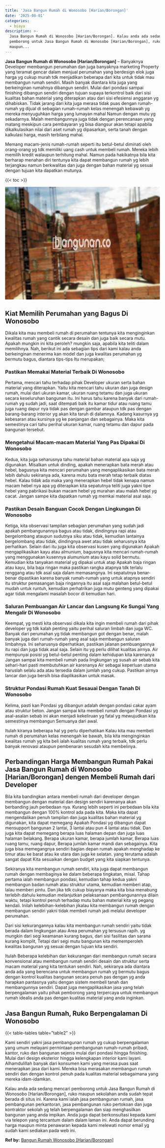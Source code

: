 ```yaml
---
title: 'Jasa Bangun Rumah di Wonosobo [Harian/Borongan]'
date: '2025-08-01'
categories:
  - biaya
description: >-
  Jasa Bangun Rumah di Wonosobo [Harian/Borongan]. Kalau anda ada sedang mencari
  pemborong untuk Jasa Bangun Rumah di Wonosobo [Harian/Borongan], ruko
  maupun...
---
```


**Jasa Bangun Rumah di Wonosobo \[Harian/Borongan\]** – Banyaknya Developer membangun perumahan dan juga banyaknya marketing Property yang teramat gencar dalam menjual perumahan yang berdesign elok juga harga yg cukup murah tdk menjadikan beberapa dari kita untuk tidak mau membangun rumah sendiri. Masih banyak diantara kita juga yang berkeinginan rumahnya dibangun sendiri. Mulai dari pondasi sampai finishing dibangun sendiri dengan tujuan supaya terkontrol baik dari sisi kualitas bahan material yang diterapkan atau dari sisi efesiensi anggaran yg dihabiskan. Tidak jarang dari kita juga merasa tidak puas dengan rumah-rumah yg dijual di sebagian rumah-rumah kelas menengah kebawah yg mereka menyuguhkan harga yang lumayan mahal Namun dengan mutu yg sekadarnya. Malah membangunnya juga tidak dengan perencanaan yang matang meskipun cara pembayaran yg bisa diangsur akan tetapi apabila dikalkulasikan nilai dari aset rumah yg dipasarkan, serta tanah dengan kalkulasi harga, masih terbilang mahal.

Memang macam-jenis rumah-rumah seperti itu betul-betul diminati oleh orang-orang yg tdk memiliki uang cash untuk membeli rumah. Mereka lebih memilih kredit walaupun terhitung mahal. Namun pada hakikatnya bila kita berharap menahan diri tentunya kita dapat membangun rumah yg lebih terjangkau namun berkwalitas dan juga dengan bahan material yg sesuai dengan tujuan kita dapatkan mutunya.

{{< toc >}}

![Jasa Bangun Rumah di Wonosobo [Harian/Borongan]](/images/borong-bangunan-29.png)

## Kiat Memilih Perumahan yang Bagus Di Wonosobo

Dikala kita mau membeli rumah di perumahan tentunya kita menginginkan kwalitas rumah yang cantik secara desain dan juga baik secara mutu. Apakah mungkin ini kita peroleh? mungkin saja, apabila kita teliti dalam memilihnya. Nah, berikut ini ada sebagian tips dari kami kalau anda berkeinginan menerima kan model dan juga kwalitas perumahan yg bermutu bagus, diantara tips-tips Itu merupakan;

### Pastikan Memakai Material Terbaik Di Wonosobo

Pertama, mencari tahu terhadap pihak Developer ukuran serta bahan material yang diterapkan. Yaitu kita mencari tahu ukuran dan juga design rumah, mulai dari ukuran kamar, ukuran ruang tetamu dan juga ukuran secara keseluruhan bangunan itu. Ini harus tahu karena banyak dari rumah-rumah yg sudah jadi, saat ditempati baik itu kamar tidur atau ruang tamu juga ruang dapur nya tidak pas dengan gambar ataupun tdk pas dengan barang-barang interior yg akan kita taruh di dalamnya. Kadang kasurnya yg kebesaran atau kursinya yg ke panjangan dan sebagainya. Maka kita semestinya cari tahu perihal ukuran kamar, ruang tetamu dan dapur pada bangunan tersebut.

### Mengetahui Macam-macam Material Yang Pas Dipakai Di Wonosobo

Kedua, kita juga seharusnya tahu material bahan material apa saja yg digunakan. Misalkan untuk dinding, apakah menerapkan bata merah atau hebel, bagusnya kita mencari perumahan yang mengaplikasikan bata merah lebih dahulu sekiranya ada, karena mutu bata merah tetap terbaik diatas hebel. Kalau tidak ada maka yang menerapkan hebel tidak kenapa namun macam hebel nya apa yg diterapkan kita sepatutnya teliti juga yakni tipe hebel yang pabrikasi bukan macam hebel yg murahan atau malah hebel yg cacat. Jangan sampe kita dapatkan rumah yg memkai material asal saja.

### Pastikan Desain Banguan Cocok Dengan Lingkungan Di Wonosobo

Ketiga, kita observasi tampilan sebagian perumahan yang sudah jadi apakah pembangunannya bagus atau tidak, dindingnya rapi atau bergelombang ataupun sudutnya siku atau tidak, kemudian lantainya bergelombang atau tidak, dindingnya awet atau tidak seharusnya kita perhatikan. Selain dari itu juga kita observasi kusen yang digunakan Apakah mengaplikasikan kayu atau almunium, bagusnya kita mencari rumah-rumah yang menggunakan kusennya alumunium atau kayu solid bermutu. Kemudian kita tanyakan material yg dipakai untuk atap Apakah baja ringan atau kayu, bila baja ringan maka pastikan rangka atapnya tdk terlalu renggang atau tdk asal saja dalam memasangnya. Ini sepatutnya benar-benar dipastikan karena banyak rumah-rumah yang untuk atapnya sendiri itu struktur pemasangan baja ringannya itu asal saja malahan betul-betul mudah untuk runtuh, kemudian perhatrikan juga mutu genteng yang dipakai agar tidak mengalami masalah bocor di kemudian hari.

### Saluran Pembuangan Air Lancar dan Langsung Ke Sungai Yang Mengalir Di Wonosobo

Keempat, yg mesti kita observasi dikala kita ingin membeli rumah dari pihak developer yg tdk kalah penting yaitu perihal saluran limbah dan juga WC. Banyak dari perumahan yg tidak membangun got dengan benar, malah banyak juga dari rumah-rumah yang asal saja membangun saluran limbahnya. Ini seharusnya diperhatikan, pastikan jalanan pembuangannya itu rapi dan juga tidak asal saja. Selain itu yg perlu dilihat kualitas airnya. Air mempunyai posisi yg betul-betul penting dalam kehidupan kita karenanya Jangan sampai kita membeli rumah pada lingkungan yg susah air sebab kita sehari-hari pasti membutuhkan air karenanya Air sebagai keperluan utama haruslah selalu ada atau tersedia dalam jumlah yang cukup. Pastikan airnya lancar dan juga bersih bisa diaplikasikan untuk masak.

### Struktur Pondasi Rumah Kuat Sesauai Dengan Tanah Di Wonosobo

Kelima, pasti kan Pondasi yg dibangun adalah dengan pondasi cakar ayam atau struktur beton. Jangan sampai kita membeli rumah dengan Pondasi yg asal-asalan sebab ini akan menjadi kekeliruan yg fatal yg mewujudkan kita semestinya membangun Semuanya dari awal.

Itulah kiranya beberapa hal yg perlu diperhatikan Kalau kita mau membeli rumah di perumahan kelas menengah ke bawah, bila kita menginginkan kwalitas rumah yg kita beli ialah kualitas rumah yang terbaik, tdk perlu banyak renovasi ataupun pembenaran sesudah kita membelinya.

## Perbandingan Harga Membangun Rumah Pakai Jasa Bangun Rumah di Wonosobo \[Harian/Borongan\] dengen Membeli Rumah dari Developer

Bila kita bandingkan antara membeli rumah dari developer dengan membangun dengan material dan design sendiri karenanya akan berbanding jauh perbedaan nya. Kurang lebih seperti ini perbedaan bila kita membangun dengan 100% kontrol ada pada kita. Maka kita dapat mengendalikan penuh tampilan dan juga kualitas bahan material yg digunakan, kita dapat memegang Apakah Pondasi yg dibangun dapat mensupport bangunan 2 lantai, 3 lantai atau pun 4 lantai atau tidak. Dan juga kita dapat memegang berapa luas halaman depan dan juga luas halaman belakang. Berapa ukuran kamar, berapa jumlah kamar, Berapa luas ruang tamu, ruang dapur, Berapa jumlah kamar mandi dan sebagainya. Kita juga bisa memegangnya sendiri bagian depan rumah apakah menghadap ke timur atau ke barat atau ke utara dan juga ke selatan. yang terutama adalah sangat dapat Kita sesuaikan dengan budget yang kita siapkan tentunya.

Sekiranya kita membangun rumah sendiri, kita juga dapat membangun rumah dengan membaginya ke dalam beberapa tingkatan, misal. Tahap pertama ialah membangun pondasi, kemudian tahap kedua yakni membangun badan rumah atau struktur utama, kemudian memberi atap, lalau memberi pintu. Dan jika tdk cukup biayanya maka kita bisa menabung terlebih dahulu kemudian melanjutkan pelaksanaan pembangunannya dilain waktu, tetapi kontrol penuh terhadap mutu bahan material kita yg pegang kendali. Inilah kelebihan-kelebihan jikalau kita membangun rumah dengan membangun sendiri yakni tidak membeli rumah jadi melalui developer perumahan.

Dari sisi kekurangannya kalau kita membangun rumah sendiri yaitu tidak berada dalam lingkungan atau Area perumahan yg tersusun rapih. yg mungkin dari segi keamanan kurang bagus, dari sisi fasilitas dan sarana kurang komplit, Tetapi dari segi mutu bangunan kita mememperoleh kwalitas bangunan yg sesuai dengan tujuan kita sendiri.

Itulah Beberapa kelebihan dan kekurangan dari membangun rumah secara konvensional atau membangun rumah sendiri desain dan struktur serta macam material yang kita tentukan sendiri. Nah, sekiranya ada diantara anda ada yang berencana untuk membangun rumah yg bermutu bagus dengan kontrol kualitas bangunan secara penuh pas dengan yg anda harapkan pantasnya yaitu dengan sistem membeli tanah dan membangunnya sendiri. Dapat juga mengaplikasikan jasa yang telah berpengalaman yaitu pihak pemborong yang terpercaya untuk membangun rumah idealis anda pas dengan kualitas material yang anda inginkan.

## Jasa Bangun Rumah, Ruko Berpengalaman Di Wonosobo

{{< table-tables table="table2" >}}

Kami sendiri yakni jasa pembangunan rumah yg cukup berpengalaman yang umum melayani permintaan pembangunan rumah-rumah pribadi, kantor, ruko dan bangunan sejenis mulai dari pondasi hingga finishing. Mulai dari design eksterior hingga kelengkapan interior kami layani. Alhamdulillah banyak dari konsumen kami yang merasa puas saat menerapkan jasa dari kami. Mereka bisa merasakan membangun rumah sendiri dan dengan kontrol penuh pada kualitas material sebagaimana yang mereka idam-idamkan.

Kalau anda ada sedang mencari pemborong untuk Jasa Bangun Rumah di Wonosobo \[Harian/Borongan\], ruko maupun sekolahan anda sudah tepat berada di situs ini. Karena kami ialah jasa pembangunan rumah, jasa pembangunan perkantoran, jasa pembangunan ruko pertokoan dan juga kontraktor sekolah yg telah berpengalaman dan siap menghasilkan bangunan yang anda impikan. Anda juga dapat berkonsultasi kepada kami via telepon yang tercantum dalam dalam laman ini. Anda dapat berunding harga maupun minta penawaran kepada kami melewati nomor email yg sudah kami sediakan pada web ini.

**Ref by:** [Bangun Rumah Wonosobo [Harian/Borongan]](https://id.wikipedia.org/wiki/Bangun)
